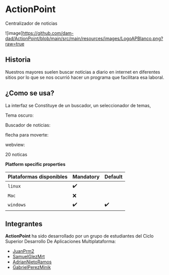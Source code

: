 # ActionPoint
Centralizador de noticias

![image]https://github.com/dam-dad/ActionPoint/blob/main/src/main/resources/images/LogoAPBlanco.png?raw=true


## Historia

Nuestros mayores suelen buscar noticias a diario en internet en diferentes sitios por lo que se nos ocurrió  hacer un programa que facilitara esa laboral.



## ¿Como se usa?



La interfaz se Constituye de un buscador, un seleccionador de temas, 



Tema oscuro:

Buscador de noticias:

flecha para moverte:

webview:

20 noticas



**Platform specific properties**

| Plataformas disponibles | Mandatory | Default |
| ----------------------- | --------- | ------- |
| `linux`                 | ✔️         |         |
| `Mac`                   | ❌         |         |
| `windows`               | ✔️         | ✔️       |

## Integrantes

**ActionPoint** ha sido desarrollado por un grupo de estudiantes del Ciclo Superior Desarrollo De Aplicaciones Multiplataforma:

- [JuanPrm2 ](https://github.com/JuanPrm2)
- [SamuelGlezMrt ](https://github.com/SamuelGlezMrt)
- [AdrianNietoRamos ](https://github.com/AdrianNietoRamos)
- [GabrielPerezMinik ](https://github.com/GabrielPerezMinik)
